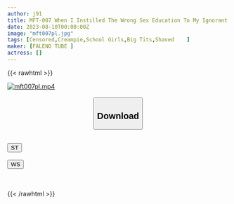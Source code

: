 ```yaml
---
author: j91
title: MFT-007 When I Instilled The Wrong Sex Education To My Ignorant Younger Sister Who Has Grown Up In An Erotic Body, She Was Curious And Touched My Cock Can I Insert This? Piston Piling Without Noticing...! Cowgirl Press 3 Consecutive Shots Without Pulling Out...! ! I'm Already Ejaculating Inside...
date: 2023-08-10T00:00:00Z
image: "mft007pl.jpg"
tags: [Censored,Creampie,School Girls,Big Tits,Shaved	 ]
maker: [FALENO TUBE ]
actress: []
---
```



{{< rawhtml >}}

<div class="video" data-videoid="oegxAVZ6aDcJex2">
    <a href="javascript:;">
        <img src="https://my.j91.asia/posts/mft007pl/mft007pl.jpg" width="WIDTH" height="HEIGHT" alt="mft007pl.mp4" loading="lazy">
    </a>
</div>

<script type="text/javascript" src="https://j91.asia/asset/on-demand-st.js"></script>

<br>
  <link rel="stylesheet" href="https://j91.asia/asset/bs5.css">
  
  <center>
  <button class="btn btn-primary" type="button" data-bs-toggle="collapse" data-bs-target=".multi-collapse" aria-expanded="false" aria-controls="multiCollapseExample1 multiCollapseExample2"><h2>Download</h2></button></center>
</p>
<div class="row">
  <div class="col">
    <div class="collapse multi-collapse" id="multiCollapseExample1">
      <div class="card card-body">
	      	      <br>
<div class="buttons">  
<a href="https://streamtape.to/v/oegxAVZ6aDcJex2"><button class="btn-hover color-3"><i class="fa fa-download"></i> ST</button></a></div>
    </div>
  </div>
</div>
  <div class="col">
    <div class="collapse multi-collapse" id="multiCollapseExample2">
      <div class="card card-body">
	      <br>
<div class="buttons">
    <a href="https://wolfstream.tv/9knctdv1hbfx"><button class="btn-hover color-9"><i class="fa fa-download"></i> WS</button></a></div>
<br><br>
      </div>
    </div>
  </div>
</div>

{{< /rawhtml >}}